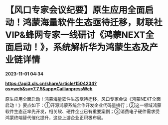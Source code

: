 # 【风口专家会议纪要】原生应用全面启动！鸿蒙海量软件生态亟待迁移，财联社VIP&蜂网专家一线研讨《鸿蒙NEXT全面启动！》，系统解析华为鸿蒙生态及产业链详情

**2023-11-01 04:34**

**https://api3.cls.cn/share/article/1504234?os=web&sv=7.7.5&app=CailianpressWeb**

原生应用全面启动！鸿蒙海量软件生态亟待迁移，风口专家会议《鸿蒙NEXT全面启动！》要点如下：①开源鸿蒙系统合作开发企业代码量排行；②这一领域鸿蒙软件生态正率先开发，相关软、硬件企业已有重要案例；③消费电子硬件需求受鸿蒙终端替代催化提升，这些上游企业正积极布局。